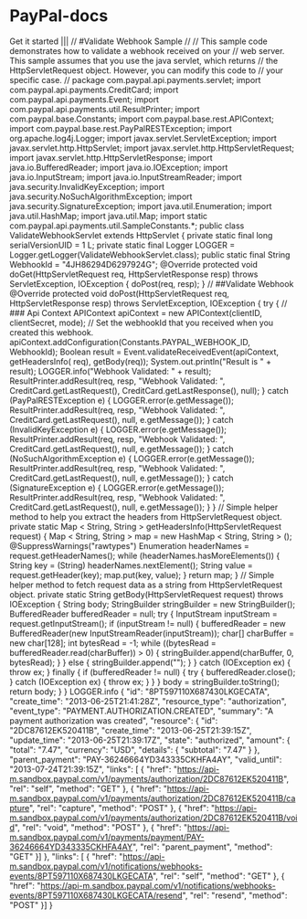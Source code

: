 # PayPal-docs
Get it started
<transmissionId>|<timeStamp>|<webhookId>|<crc32>
// #Validate Webhook Sample
//
// This sample code demonstrates how to validate a webhook received on your
// web server. This sample assumes that you use the java servlet, which returns
// the HttpServletRequest object. However, you can modify this code to
// your specific case.
//
package com.paypal.api.payments.servlet;
import com.paypal.api.payments.CreditCard;
import com.paypal.api.payments.Event;
import com.paypal.api.payments.util.ResultPrinter;
import com.paypal.base.Constants;
import com.paypal.base.rest.APIContext;
import com.paypal.base.rest.PayPalRESTException;
import org.apache.log4j.Logger;
import javax.servlet.ServletException;
import javax.servlet.http.HttpServlet;
import javax.servlet.http.HttpServletRequest;
import javax.servlet.http.HttpServletResponse;
import java.io.BufferedReader;
import java.io.IOException;
import java.io.InputStream;
import java.io.InputStreamReader;
import java.security.InvalidKeyException;
import java.security.NoSuchAlgorithmException;
import java.security.SignatureException;
import java.util.Enumeration;
import java.util.HashMap;
import java.util.Map;
import static com.paypal.api.payments.util.SampleConstants.*;
public class ValidateWebhookServlet extends HttpServlet {
  private static final long serialVersionUID = 1 L;
  private static final Logger LOGGER = Logger.getLogger(ValidateWebhookServlet.class);
  public static final String WebhookId = "4JH86294D6297924G";
  @Override
  protected void doGet(HttpServletRequest req, HttpServletResponse resp)
  throws ServletException, IOException {
    doPost(req, resp);
  }
  // ##Validate Webhook
  @Override
  protected void doPost(HttpServletRequest req, HttpServletResponse resp)
  throws ServletException, IOException {
    try {
      // ### Api Context
      APIContext apiContext = new APIContext(clientID, clientSecret, mode);
      // Set the webhookId that you received when you created this webhook.
      apiContext.addConfiguration(Constants.PAYPAL_WEBHOOK_ID, WebhookId);
      Boolean result = Event.validateReceivedEvent(apiContext, getHeadersInfo(
        req), getBody(req));
      System.out.println("Result is " + result);
      LOGGER.info("Webhook Validated:  " + result);
      ResultPrinter.addResult(req, resp, "Webhook Validated:  ", CreditCard.getLastRequest(),
        CreditCard.getLastResponse(), null);
    } catch (PayPalRESTException e) {
      LOGGER.error(e.getMessage());
      ResultPrinter.addResult(req, resp, "Webhook Validated:  ", CreditCard.getLastRequest(),
        null, e.getMessage());
    } catch (InvalidKeyException e) {
      LOGGER.error(e.getMessage());
      ResultPrinter.addResult(req, resp, "Webhook Validated:  ", CreditCard.getLastRequest(),
        null, e.getMessage());
    } catch (NoSuchAlgorithmException e) {
      LOGGER.error(e.getMessage());
      ResultPrinter.addResult(req, resp, "Webhook Validated:  ", CreditCard.getLastRequest(),
        null, e.getMessage());
    } catch (SignatureException e) {
      LOGGER.error(e.getMessage());
      ResultPrinter.addResult(req, resp, "Webhook Validated:  ", CreditCard.getLastRequest(),
        null, e.getMessage());
    }
  }
  // Simple helper method to help you extract the headers from HttpServletRequest object.
  private static Map < String, String > getHeadersInfo(HttpServletRequest request) {
    Map < String, String > map = new HashMap < String, String > ();
    @SuppressWarnings("rawtypes")
    Enumeration headerNames = request.getHeaderNames();
    while (headerNames.hasMoreElements()) {
      String key = (String) headerNames.nextElement();
      String value = request.getHeader(key);
      map.put(key, value);
    }
    return map;
  }
  // Simple helper method to fetch request data as a string from HttpServletRequest object.
  private static String getBody(HttpServletRequest request) throws IOException {
    String body;
    StringBuilder stringBuilder = new StringBuilder();
    BufferedReader bufferedReader = null;
    try {
      InputStream inputStream = request.getInputStream();
      if (inputStream != null) {
        bufferedReader = new BufferedReader(new InputStreamReader(inputStream));
        char[] charBuffer = new char[128];
        int bytesRead = -1;
        while ((bytesRead = bufferedReader.read(charBuffer)) > 0) {
          stringBuilder.append(charBuffer, 0, bytesRead);
        }
      } else {
        stringBuilder.append("");
      }
    } catch (IOException ex) {
      throw ex;
    } finally {
      if (bufferedReader != null) {
        try {
          bufferedReader.close();
        } catch (IOException ex) {
          throw ex;
        }
      }
    }
    body = stringBuilder.toString();
    return body;
  }
}
LOGGER.info
{
  "id": "8PT597110X687430LKGECATA",
  "create_time": "2013-06-25T21:41:28Z",
  "resource_type": "authorization",
  "event_type": "PAYMENT.AUTHORIZATION.CREATED",
  "summary": "A payment authorization was created",
  "resource": {
    "id": "2DC87612EK520411B",
    "create_time": "2013-06-25T21:39:15Z",
    "update_time": "2013-06-25T21:39:17Z",
    "state": "authorized",
    "amount": {
      "total": "7.47",
      "currency": "USD",
      "details": {
        "subtotal": "7.47"
      }
    },
    "parent_payment": "PAY-36246664YD343335CKHFA4AY",
    "valid_until": "2013-07-24T21:39:15Z",
    "links": [
    {
      "href": "https://api-m.sandbox.paypal.com/v1/payments/authorization/2DC87612EK520411B",
      "rel": "self",
      "method": "GET"
    },
    {
      "href": "https://api-m.sandbox.paypal.com/v1/payments/authorization/2DC87612EK520411B/capture",
      "rel": "capture",
      "method": "POST"
    },
    {
      "href": "https://api-m.sandbox.paypal.com/v1/payments/authorization/2DC87612EK520411B/void",
      "rel": "void",
      "method": "POST"
    },
    {
      "href": "https://api-m.sandbox.paypal.com/v1/payments/payment/PAY-36246664YD343335CKHFA4AY",
      "rel": "parent_payment",
      "method": "GET"
    }]
  },
  "links": [
  {
    "href": "https://api-m.sandbox.paypal.com/v1/notifications/webhooks-events/8PT597110X687430LKGECATA",
    "rel": "self",
    "method": "GET"
  },
  {
    "href": "https://api-m.sandbox.paypal.com/v1/notifications/webhooks-events/8PT597110X687430LKGECATA/resend",
    "rel": "resend",
    "method": "POST"
  }]
}

